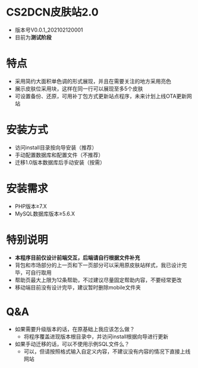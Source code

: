 # CS2DCN皮肤站2.0
  - 版本号V0.0.1_202102120001
  - 目前为**测试阶段**
# 特点
  - 采用简约大面积单色调的形式展现，并且在需要关注的地方采用亮色
  - 展示皮肤位采用块，这样在同一行可以展现至多5个皮肤
  - 可设置备份、还原，可用补丁包方式更新站点程序，未来计划上线OTA更新网站
# 安装方式
  - 访问install目录按向导安装（推荐）
  - 手动配置数据库和配置文件（不推荐）
  - 迁移1.0版本数据库后手动安装（按需）
# 安装需求
  - PHP版本≥7.X
  - MySQL数据库版本≥5.6.X
# 特别说明
  - **本程序目前仅设计前端交互，后端请自行根据文件补充**
  - 背包和市场部分的上一页和下一页部分可以采用原皮肤站样式，我已设计完毕，可自行取用
  - 帮助页最大上限为12条帮助，不过建议尽量固定帮助内容，不要经常更改
  - 移动端目前没有设计完毕，建议暂时删除mobile文件夹
# Q&A
  - 如果需要升级版本的话，在原基础上我应该怎么做？
    - 将程序覆盖进现版本根目录中，并访问install根据向导进行更新
  - 如果手动迁移的话，可以不使用示例SQL文件么？
    - 可以，但请按照格式输入自定义内容，不建议没有内容的情况下直接上线网站
